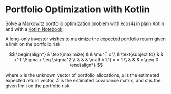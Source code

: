 # Portfolio Optimization with Kotlin

Solve a [Markowitz portfolio optimization problem](https://en.wikipedia.org/wiki/Modern_portfolio_theory)
with [ecos4j](https://github.com/atraplet/ecos4j) in plain [Kotlin](https://kotlinlang.org/) and with
a [Kotlin Notebook](https://kotlinlang.org/docs/kotlin-notebook-overview.html):

A long-only investor wishes to maximize the expected portfolio return given a limit on the portfolio risk

$$
\begin{align*}
& \text{maximize} & & \mu^T x \\
& \text{subject to} & & x^T \Sigma x \leq \sigma^2 \\
& & & \mathbf{1} x = 1 \\
& & & x \geq 0
\end{align*}
$$

where $x$ is the unknown vector of portfolio allocations, $\mu$ is the estimated expected return vector, $\Sigma$ is the
estimated covariance matrix, and $\sigma$ is the given limit on the portfolio risk.